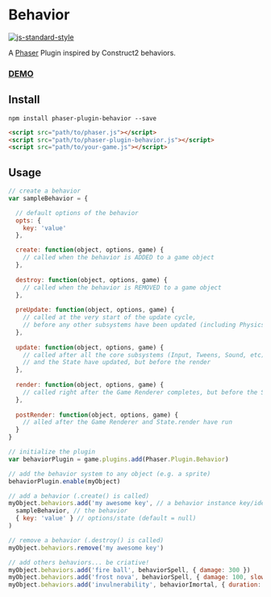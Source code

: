 # Behavior

[![js-standard-style](https://img.shields.io/badge/code%20style-standard-brightgreen.svg)](http://standardjs.com/)

A [Phaser](http://phaser.io) Plugin inspired by Construct2 behaviors.
### [DEMO](http://codepen.io/luizbills/pen/MKGLqZ?editors=0010)

## Install

`npm install phaser-plugin-behavior --save`

```html
<script src="path/to/phaser.js"></script>
<script src="path/to/phaser-plugin-behavior.js"></script>
<script src="path/to/your-game.js"></script>
```

## Usage

```js
// create a behavior
var sampleBehavior = {

  // default options of the behavior
  opts: {
    key: 'value'
  },

  create: function(object, options, game) {
    // called when the behavior is ADDED to a game object
  },
  
  destroy: function(object, options, game) {
    // called when the behavior is REMOVED to a game object
  },
  
  preUpdate: function(object, options, game) {
    // called at the very start of the update cycle,
    // before any other subsystems have been updated (including Physics)
  },
  
  update: function(object, options, game) {
    // called after all the core subsystems (Input, Tweens, Sound, etc) 
    // and the State have updated, but before the render
  },
  
  render: function(object, options, game) {
    // called right after the Game Renderer completes, but before the State.render
  },
  
  postRender: function(object, options, game) {
    // alled after the Game Renderer and State.render have run
  }
}

// initialize the plugin
var behaviorPlugin = game.plugins.add(Phaser.Plugin.Behavior)

// add the behavior system to any object (e.g. a sprite)
behaviorPlugin.enable(myObject)

// add a behavior (.create() is called)
myObject.behaviors.add('my awesome key', // a behavior instance key/identifier
  sampleBehavior, // the behavior
  { key: 'value' } // options/state (default = null)
)

// remove a behavior (.destroy() is called)
myObject.behaviors.remove('my awesome key')

// add others behaviors... be criative!
myObject.behaviors.add('fire ball', behaviorSpell, { damage: 300 })
myObject.behaviors.add('frost nova', behaviorSpell, { damage: 100, slow: 0.4 })
myObject.behaviors.add('invulnerability', behaviorImortal, { duration: 15 })
```
